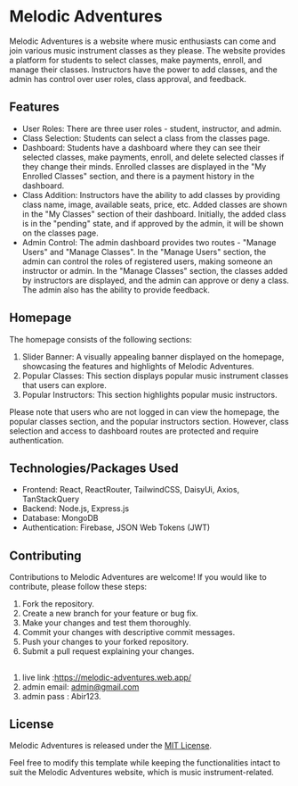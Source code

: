 # Melodic Adventures

Melodic Adventures is a website where music enthusiasts can come and join various music instrument classes as they please. The website provides a platform for students to select classes, make payments, enroll, and manage their classes. Instructors have the power to add classes, and the admin has control over user roles, class approval, and feedback.

## Features

- User Roles: There are three user roles - student, instructor, and admin.
- Class Selection: Students can select a class from the classes page.
- Dashboard: Students have a dashboard where they can see their selected classes, make payments, enroll, and delete selected classes if they change their minds. Enrolled classes are displayed in the "My Enrolled Classes" section, and there is a payment history in the dashboard.
- Class Addition: Instructors have the ability to add classes by providing class name, image, available seats, price, etc. Added classes are shown in the "My Classes" section of their dashboard. Initially, the added class is in the "pending" state, and if approved by the admin, it will be shown on the classes page.
- Admin Control: The admin dashboard provides two routes - "Manage Users" and "Manage Classes". In the "Manage Users" section, the admin can control the roles of registered users, making someone an instructor or admin. In the "Manage Classes" section, the classes added by instructors are displayed, and the admin can approve or deny a class. The admin also has the ability to provide feedback.

## Homepage

The homepage consists of the following sections:

1. Slider Banner: A visually appealing banner displayed on the homepage, showcasing the features and highlights of Melodic Adventures.
2. Popular Classes: This section displays popular music instrument classes that users can explore.
3. Popular Instructors: This section highlights popular music instructors.

Please note that users who are not logged in can view the homepage, the popular classes section, and the popular instructors section. However, class selection and access to dashboard routes are protected and require authentication.

## Technologies/Packages Used

- Frontend: React, ReactRouter, TailwindCSS, DaisyUi, Axios, TanStackQuery
- Backend: Node.js, Express.js
- Database: MongoDB
- Authentication: Firebase, JSON Web Tokens (JWT)

## Contributing

Contributions to Melodic Adventures are welcome! If you would like to contribute, please follow these steps:

1. Fork the repository.
2. Create a new branch for your feature or bug fix.
3. Make your changes and test them thoroughly.
4. Commit your changes with descriptive commit messages.
5. Push your changes to your forked repository.
6. Submit a pull request explaining your changes.

##
1. live link :https://melodic-adventures.web.app/
2. admin email: admin@gmail.com
3. admin pass : Abir123.

## License

Melodic Adventures is released under the [MIT License](https://opensource.org/licenses/MIT).

Feel free to modify this template while keeping the functionalities intact to suit the Melodic Adventures website, which is music instrument-related.
